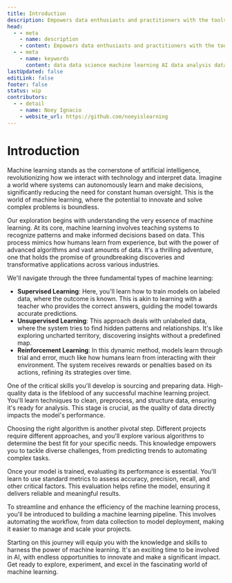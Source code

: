 ```yaml
---
title: Introduction
description: Empowers data enthusiasts and practitioners with the tools and knowledge to unlock the potential of data.
head:
  - - meta
    - name: description
    - content: Empowers data enthusiasts and practitioners with the tools and knowledge to unlock the potential of data.
  - - meta
    - name: keywords
      content: data data science machine learning AI data analysis data-driven data enthusiasts data practitioners
lastUpdated: false
editLink: false
footer: false
status: wip
contributors:
  - - detail
    - name: Noey Ignacio
    - website_url: https://github.com/noeyislearning
---
```


# Introduction

Machine learning stands as the cornerstone of artificial intelligence, revolutionizing how we interact with technology and interpret data. Imagine a world where systems can autonomously learn and make decisions, significantly reducing the need for constant human oversight. This is the world of machine learning, where the potential to innovate and solve complex problems is boundless.

Our exploration begins with understanding the very essence of machine learning. At its core, machine learning involves teaching systems to recognize patterns and make informed decisions based on data. This process mimics how humans learn from experience, but with the power of advanced algorithms and vast amounts of data. It's a thrilling adventure, one that holds the promise of groundbreaking discoveries and transformative applications across various industries.

We'll navigate through the three fundamental types of machine learning:

- **Supervised Learning**: Here, you'll learn how to train models on labeled data, where the outcome is known. This is akin to learning with a teacher who provides the correct answers, guiding the model towards accurate predictions.
- **Unsupervised Learning**: This approach deals with unlabeled data, where the system tries to find hidden patterns and relationships. It's like exploring uncharted territory, discovering insights without a predefined map.
- **Reinforcement Learning**: In this dynamic method, models learn through trial and error, much like how humans learn from interacting with their environment. The system receives rewards or penalties based on its actions, refining its strategies over time.

One of the critical skills you'll develop is sourcing and preparing data. High-quality data is the lifeblood of any successful machine learning project. You'll learn techniques to clean, preprocess, and structure data, ensuring it's ready for analysis. This stage is crucial, as the quality of data directly impacts the model's performance.

Choosing the right algorithm is another pivotal step. Different projects require different approaches, and you'll explore various algorithms to determine the best fit for your specific needs. This knowledge empowers you to tackle diverse challenges, from predicting trends to automating complex tasks.

Once your model is trained, evaluating its performance is essential. You'll learn to use standard metrics to assess accuracy, precision, recall, and other critical factors. This evaluation helps refine the model, ensuring it delivers reliable and meaningful results.

To streamline and enhance the efficiency of the machine learning process, you'll be introduced to building a machine learning pipeline. This involves automating the workflow, from data collection to model deployment, making it easier to manage and scale your projects.

Starting on this journey will equip you with the knowledge and skills to harness the power of machine learning. It's an exciting time to be involved in AI, with endless opportunities to innovate and make a significant impact. Get ready to explore, experiment, and excel in the fascinating world of machine learning.
